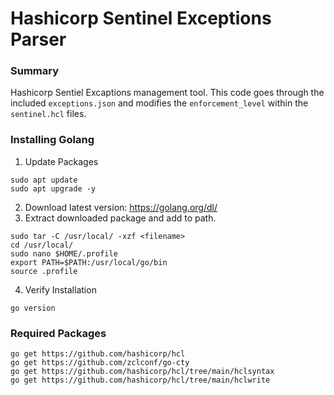 # Hashicorp Sentinel Exceptions Parser

### Summary
Hashicorp Sentiel Excaptions management tool. This code goes through the included `exceptions.json` and modifies the `enforcement_level` within the `sentinel.hcl` files.


### Installing Golang
1. Update Packages
```
sudo apt update
sudo apt upgrade -y
```
2. Download latest version: https://golang.org/dl/
3. Extract downloaded package and add to path.
```
sudo tar -C /usr/local/ -xzf <filename>
cd /usr/local/
sudo nano $HOME/.profile
export PATH=$PATH:/usr/local/go/bin
source .profile
```
4. Verify Installation
```
go version
```

### Required Packages
```
go get https://github.com/hashicorp/hcl
go get https://github.com/zclconf/go-cty
go get https://github.com/hashicorp/hcl/tree/main/hclsyntax
go get https://github.com/hashicorp/hcl/tree/main/hclwrite
```

